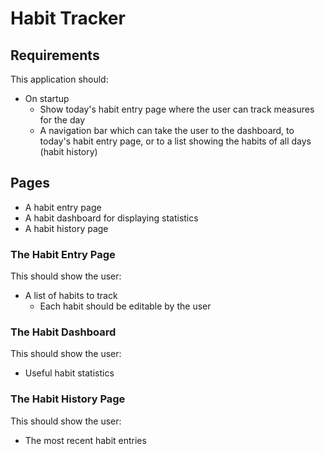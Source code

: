 # Habit Tracker
## Requirements
This application should:
- On startup
    - Show today's habit entry page where the user can track measures for the day
    - A navigation bar which can take the user to the dashboard, to today's habit entry page, or to a list showing the habits of all days (habit history)

## Pages
- A habit entry page
- A habit dashboard for displaying statistics
- A habit history page

### The Habit Entry Page
This should show the user:
- A list of habits to track
    - Each habit should be editable by the user

### The Habit Dashboard
This should show the user:
- Useful habit statistics

### The Habit History Page
This should show the user:
- The most recent habit entries

